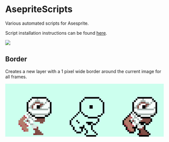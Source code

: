 # AsepriteScripts
Various automated scripts for Asesprite.

Script installation instructions can be found [here](https://www.aseprite.org/docs/scripting/).

![](https://media.giphy.com/media/X10azJgFl8bXq/giphy.gif)

## Border
Creates a new layer with a 1 pixel wide border around the current image for all frames.

![](.images/Border.gif)
